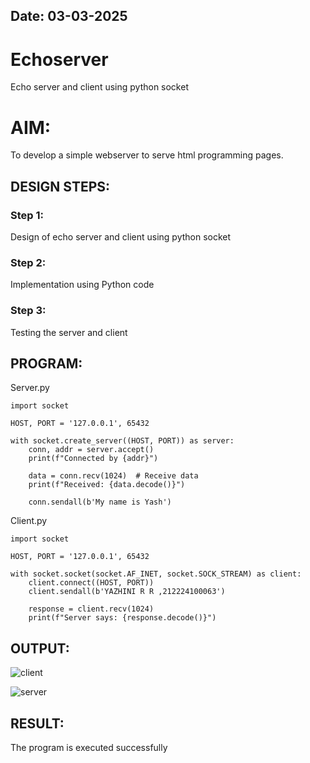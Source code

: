## Date: 03-03-2025
# Echoserver
Echo server and client using python socket

# AIM:

To develop a simple webserver to serve html programming pages.

## DESIGN STEPS:

### Step 1:

Design of echo server and client using python socket

### Step 2:

Implementation using Python code

### Step 3:

Testing the server and client 

## PROGRAM:
Server.py
```
import socket

HOST, PORT = '127.0.0.1', 65432

with socket.create_server((HOST, PORT)) as server:
    conn, addr = server.accept()  
    print(f"Connected by {addr}")

    data = conn.recv(1024)  # Receive data
    print(f"Received: {data.decode()}")

    conn.sendall(b'My name is Yash')  

```
Client.py
```
import socket

HOST, PORT = '127.0.0.1', 65432

with socket.socket(socket.AF_INET, socket.SOCK_STREAM) as client:
    client.connect((HOST, PORT)) 
    client.sendall(b'YAZHINI R R ,212224100063')  

    response = client.recv(1024)  
    print(f"Server says: {response.decode()}")

```

## OUTPUT:
![client](https://github.com/user-attachments/assets/02e2ea8a-fc90-4511-b41e-31aaff81b8cf)

![server](https://github.com/user-attachments/assets/790798e9-b019-4bc7-96ab-e12a97a691cb)


## RESULT:
The program is executed successfully
